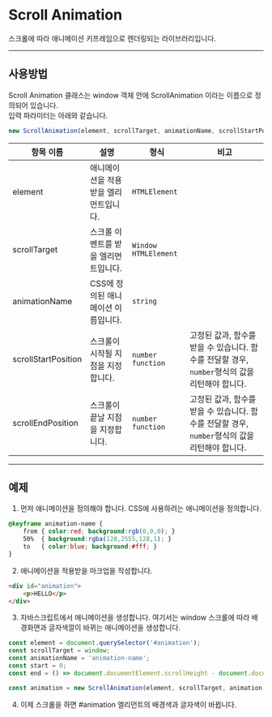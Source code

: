 # Scroll Animation

스크롤에 따라 애니메이션 키프레임으로 렌더링되는 라이브러리입니다.<br/>

---

## 사용방법

Scroll Animation 클래스는 window 객체 안에 ScrollAnimation 이라는 이름으로 정의되어 있습니다.<br/>
입력 파라미터는 아래와 같습니다.

```js
new ScrollAnimation(element, scrollTarget, animationName, scrollStartPosition, scrollEndPosition);
```
|항목 이름|설명|형식|비고|
|-|-|-|-|
|element|애니메이션을 적용받을 엘리먼트입니다.|`HTMLElement`||
|scrollTarget|스크롤 이벤트를 받을 엘리먼트입니다.|`Window` `HTMLElement`||
|animationName|CSS에 정의된 애니메이션 이름입니다.|`string`||
|scrollStartPosition|스크롤이 시작될 지점을 지정합니다.|`number` `function`|고정된 값과, 함수를 받을 수 있습니다. 함수를 전달할 경우, `number`형식의 값을 리턴해야 합니다.|
|scrollEndPosition|스크롤이 끝날 지점을 지정합니다.|`number` `function`|고정된 값과, 함수를 받을 수 있습니다. 함수를 전달할 경우, `number`형식의 값을 리턴해야 합니다.|

---

## 예제

1. 먼저 애니메이션을 정의해야 합니다. CSS에 사용하려는 애니메이션을 정의합니다.
```css
@keyframe animation-name {
    from { color:red; background:rgb(0,0,0); }
    50%  { background:rgba(128,2555,128,1); }
    to   { color:blue; background:#fff; }
}
```

2. 애니메이션을 적용받을 마크업을 작성합니다.
```html
<div id="animation">
    <p>HELLO</p>
</div>
```

3. 자바스크립트에서 애니메이션을 생성합니다. 여기서는 window 스크롤에 따라 배경화면과 글자색깔이 바뀌는 애니메이션을 생성합니다.
```js
const element = document.querySelector('#animation');
const scrollTarget = window;
const animationName = 'animation-name';
const start = 0;
const end = () => document.documentElement.scrollHeight - document.documentElement.offsetHeight;

const animation = new ScrollAnimation(element, scrollTarget, animation, start, end);
```

4. 이제 스크롤을 하면 #animation 엘리먼트의 배경색과 글자색이 바뀝니다.